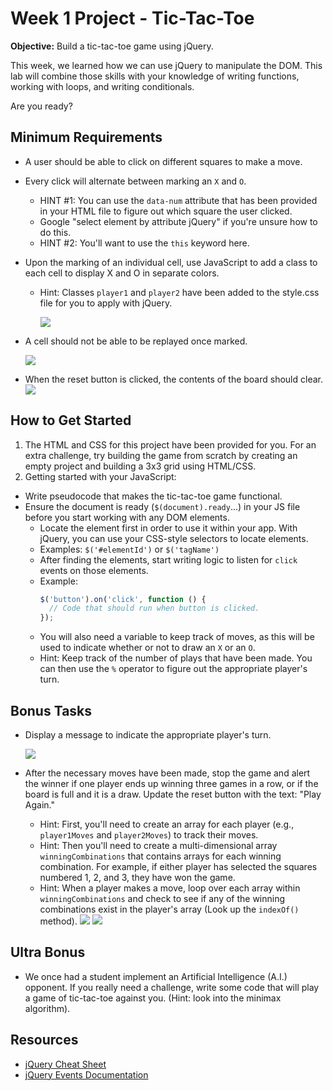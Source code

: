 # Week 1 Project - Tic-Tac-Toe

**Objective:** Build a tic-tac-toe game using jQuery.

This week, we learned how we can use jQuery to manipulate the DOM.
This lab will combine those skills with your knowledge of writing functions, working with loops, and writing conditionals.

Are you ready?

## Minimum Requirements
* A user should be able to click on different squares to make a move.
* Every click will alternate between marking an `X` and `O`.
  * HINT #1: You can use the `data-num` attribute that has been provided in your HTML file to figure out which square the user clicked.
  * Google "select element by attribute jQuery" if you're unsure how to do this.
  * HINT #2: You'll want to use the `this` keyword here.
* Upon the marking of an individual cell, use JavaScript to add a class to each cell to display X and O in separate colors.
  * Hint: Classes `player1` and `player2` have been added to the style.css file for you to apply with jQuery.

  	![](assets/alternate.gif)
* A cell should not be able to be replayed once marked.

  ![](assets/only_once.gif)
* When the reset button is clicked, the contents of the board should clear.
  ![](assets/clear_board.gif)

## How to Get Started
1. The HTML and CSS for this project have been provided for you. For an extra challenge, try building the game from scratch by creating an empty project and building a 3x3 grid using HTML/CSS.
2. Getting started with your JavaScript:
  * Write pseudocode that makes the tic-tac-toe game functional.
  * Ensure the document is ready (`$(document).ready`...) in your JS file before you start working with any DOM elements.
	* Locate the element first in order to use it within your app. With jQuery, you can use your CSS-style selectors to locate elements. 
    - Examples: `$('#elementId')` or `$('tagName')`
	* After finding the elements, start writing logic to listen for `click` events on those elements.
    - Example:
      ```js
      $('button').on('click', function () {
        // Code that should run when button is clicked.
      });
      ```
	* You will also need a variable to keep track of moves, as this will be used to indicate whether or not to draw an `X` or an `O`.
    - Hint: Keep track of the number of plays that have been made. You can then use the `%` operator to figure out the appropriate player's turn.

## Bonus Tasks
* Display a message to indicate the appropriate player's turn.

  ![](assets/player_turn_text.gif)
* After the necessary moves have been made, stop the game and alert the winner if one player ends up winning three games in a row, or if the board is full and it is a draw. Update the reset button with the text: "Play Again."
  
    * Hint: First, you'll need to create an array for each player (e.g., `player1Moves` and `player2Moves`) to track their moves.
    * Hint: Then you'll need to create a multi-dimensional array `winningCombinations` that contains arrays for each winning combination. For example, if either player has selected the squares numbered 1, 2, and 3, they have won the game.
    * Hint: When a player makes a move, loop over each array within `winningCombinations` and check to see if any of the winning combinations exist in the player's array (Look up the `indexOf()` method).
  	![](assets/win.gif)
  	![](assets/draw.gif)

## Ultra Bonus
* We once had a student implement an Artificial Intelligence (A.I.) opponent. If you really need a challenge, write some code that will play a game of tic-tac-toe against you. (Hint: look into the minimax algorithm).

## Resources
- [jQuery Cheat Sheet](https://oscarotero.com/jquery/)
- [jQuery Events Documentation](https://api.jquery.com/category/events/)
